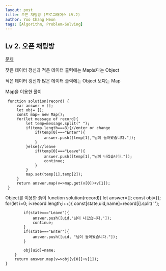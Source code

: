 ```yaml
---
layout: post
title: 오픈 채팅방 (프로그래머스 LV.2)
author: Yoo Chang Heon
tags: [Algorithm, Problem-Solving]
---
```


## Lv 2. 오픈 채팅방

[문제](https://programmers.co.kr/learn/courses/30/lessons/42888)

잦은 데이터 갱신과 적은 데이터 출력에는 Map보다는 Object

적은 데이터 갱신과 많은 데이터 출력에는 Object 보다는 Map

Map을 이용한 풀이

     function solution(record) {
         var answer = [];
         let obj= [];
         const map= new Map();
         for(let message of record){
             let temp=message.split(" ");
             if(temp.length===3){//enter or change
                 if(temp[0]==="Enter"){
                     answer.push([temp[1],"님이 들어왔습니다."]);
                 }
             }else{//leave
                 if(temp[0]==="Leave"){
                     answer.push([temp[1],"님이 나갔습니다."]);
                     continue;
                 }
             }
             map.set(temp[1],temp[2]);
         }
         return answer.map(v=>map.get(v[0])+v[1]);
     }

Object를 이용한 풁이
function solution(record){
let answer=[];
const obj={};
for(let i=0; i<record.length;i++){
const[state,uid,name]=record[i].split(' ');

            if(state==="Leave"){
                answer.push([uid,'님이 나갔습니다.']);
                continue;
            }
            if(state==="Enter"){
                answer.push([uid, "님이 들어왔습니다."]);
            }

            obj[uid]=name;
        }
        return answer.map(v=>obj[v[0]]+v[1]);
    }
